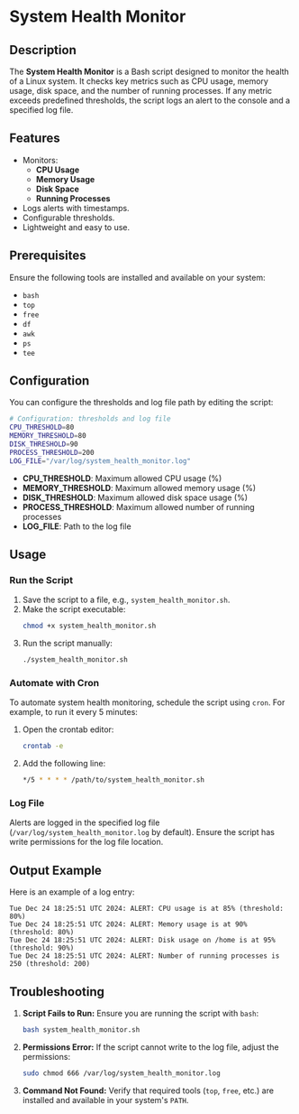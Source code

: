 # System Health Monitor

## Description
The **System Health Monitor** is a Bash script designed to monitor the health of a Linux system. It checks key metrics such as CPU usage, memory usage, disk space, and the number of running processes. If any metric exceeds predefined thresholds, the script logs an alert to the console and a specified log file.

## Features
- Monitors:
  - **CPU Usage**
  - **Memory Usage**
  - **Disk Space**
  - **Running Processes**
- Logs alerts with timestamps.
- Configurable thresholds.
- Lightweight and easy to use.

## Prerequisites
Ensure the following tools are installed and available on your system:
- `bash`
- `top`
- `free`
- `df`
- `awk`
- `ps`
- `tee`

## Configuration
You can configure the thresholds and log file path by editing the script:

```bash
# Configuration: thresholds and log file
CPU_THRESHOLD=80
MEMORY_THRESHOLD=80
DISK_THRESHOLD=90
PROCESS_THRESHOLD=200
LOG_FILE="/var/log/system_health_monitor.log"
```

- **CPU_THRESHOLD**: Maximum allowed CPU usage (%)
- **MEMORY_THRESHOLD**: Maximum allowed memory usage (%)
- **DISK_THRESHOLD**: Maximum allowed disk space usage (%)
- **PROCESS_THRESHOLD**: Maximum allowed number of running processes
- **LOG_FILE**: Path to the log file

## Usage

### Run the Script
1. Save the script to a file, e.g., `system_health_monitor.sh`.
2. Make the script executable:
   ```bash
   chmod +x system_health_monitor.sh
   ```
3. Run the script manually:
   ```bash
   ./system_health_monitor.sh
   ```

### Automate with Cron
To automate system health monitoring, schedule the script using `cron`. For example, to run it every 5 minutes:

1. Open the crontab editor:
   ```bash
   crontab -e
   ```
2. Add the following line:
   ```bash
   */5 * * * * /path/to/system_health_monitor.sh
   ```

### Log File
Alerts are logged in the specified log file (`/var/log/system_health_monitor.log` by default). Ensure the script has write permissions for the log file location.

## Output Example
Here is an example of a log entry:

```plaintext
Tue Dec 24 18:25:51 UTC 2024: ALERT: CPU usage is at 85% (threshold: 80%)
Tue Dec 24 18:25:51 UTC 2024: ALERT: Memory usage is at 90% (threshold: 80%)
Tue Dec 24 18:25:51 UTC 2024: ALERT: Disk usage on /home is at 95% (threshold: 90%)
Tue Dec 24 18:25:51 UTC 2024: ALERT: Number of running processes is 250 (threshold: 200)
```

## Troubleshooting

1. **Script Fails to Run:**
   Ensure you are running the script with `bash`:
   ```bash
   bash system_health_monitor.sh
   ```

2. **Permissions Error:**
   If the script cannot write to the log file, adjust the permissions:
   ```bash
   sudo chmod 666 /var/log/system_health_monitor.log
   ```

3. **Command Not Found:**
   Verify that required tools (`top`, `free`, etc.) are installed and available in your system's `PATH`.

